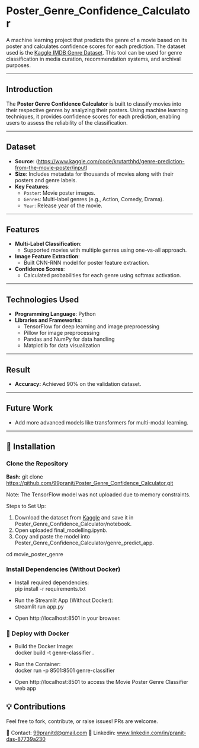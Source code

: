 # Poster_Genre_Confidence_Calculator

A machine learning project that predicts the genre of a movie based on its poster and calculates confidence scores for each prediction. The dataset used is the [Kaggle IMDB Genre Dataset](https://www.kaggle.com). This tool can be used for genre classification in media curation, recommendation systems, and archival purposes.  

---

## Introduction  

The **Poster Genre Confidence Calculator** is built to classify movies into their respective genres by analyzing their posters. Using machine learning techniques, it provides confidence scores for each prediction, enabling users to assess the reliability of the classification.  

---

## Dataset  

- **Source**: (https://www.kaggle.com/code/krutarthhd/genre-prediction-from-the-movie-poster/input)
- **Size**: Includes metadata for thousands of movies along with their posters and genre labels.  
- **Key Features**:  
  - `Poster`: Movie poster images.  
  - `Genres`: Multi-label genres (e.g., Action, Comedy, Drama).  
  - `Year`: Release year of the movie.  

---

## Features  

- **Multi-Label Classification**:  
  - Supported movies with multiple genres using one-vs-all approach.  
- **Image Feature Extraction**:  
  - Built CNN-RNN model for poster feature extraction.  
- **Confidence Scores**:  
  - Calculated probabilities for each genre using softmax activation.  

---

## Technologies Used  

- **Programming Language**: Python  
- **Libraries and Frameworks**:  
  - TensorFlow for deep learning and image preprocessing
  - Pillow for image preprocessing  
  - Pandas and NumPy for data handling  
  - Matplotlib for data visualization  

---

## Result

- **Accuracy:** Achieved 90% on the validation dataset.

---

## Future Work

- Add more advanced models like transformers for multi-modal learning.

---

## 📌 Installation

### Clone the Repository  
**Bash:**
git clone https://github.com/99pranit/Poster_Genre_Confidence_Calculator.git   

Note: The TensorFlow model was not uploaded due to memory constraints.

Steps to Set Up:
1. Download the dataset from [Kaggle](https://www.kaggle.com/code/krutarthhd/genre-prediction-from-the-movie-poster/input) and save it in Poster_Genre_Confidence_Calculator/notebook.
2. Open uploaded final_modelling.ipynb.
3. Copy and paste the model into Poster_Genre_Confidence_Calculator/genre_predict_app.
     
cd movie_poster_genre

### Install Dependencies (Without Docker)

- Install required dependencies:  
  pip install -r requirements.txt

- Run the Streamlit App (Without Docker):  
  streamlit run app.py

- Open http://localhost:8501 in your browser.

### 🐳 Deploy with Docker

- Build the Docker Image:  
  docker build -t genre-classifier .

- Run the Container:  
  docker run -p 8501:8501 genre-classifier

- Open http://localhost:8501 to access the Movie Poster Genre Classifier web app

## 💡 Contributions

Feel free to fork, contribute, or raise issues! PRs are welcome.

📧 Contact: 99pranitd@gmail.com
🔗 Linkedin: www.linkedin.com/in/pranit-das-87739a230

